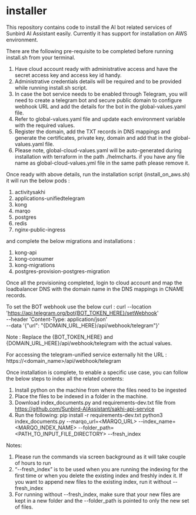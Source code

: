 # installer
This repository contains code to install the AI bot related services of Sunbird AI Assistant easily. Currently it has support for installation on AWS environment.

There are the following pre-requisite to be completed before running install.sh from your terminal.
1. Have cloud account ready with administrative access and have the secret access key and access key id handy.
2. Administrative credentials details will be required and to be provided while running install.sh script.
3. In case the bot service needs to be enabled through Telegram, you will need to create a telegram bot and secure public domain to configure webhook URL and add the details for the bot in the global-values.yaml file.
4. Refer to global-values.yaml file and update each environment variable with the required values.
5. Register the domain, add the TXT records in DNS mappings and generate the certificates, private key, domain and add that in the global-values.yaml file. 
6. Please note, global-cloud-values.yaml will be auto-generated during installation with terraform in the path ./helmcharts. if you have any file name as global-cloud-values.yml file in the same path please remove it.

Once ready with above details,  run the installation script (install_on_aws.sh) it will run the below pods :
1. activitysakhi
2. applications-unifiedtelegram
3. kong
4. marqo
5. postgres
6. redis
7. nginx-public-ingress

and complete the below migrations and installations :
1. kong-api
2. kong-consumer
3. kong-migrations
4. postgres-provision-postgres-migration

Once all the provisioning completed, login to cloud account and map the loadbalancer DNS with the domain name in the DNS mappings in CNAME records.

To set the BOT webhook use the below curl :
curl --location 'https://api.telegram.org/bot{BOT_TOKEN_HERE}/setWebhook' \
--header 'Content-Type: application/json' \
--data '{"url": "{DOMAIN_URL_HERE}/api/webhook/telegram"}' 

Note :  Replace the {BOT_TOKEN_HERE} and {DOMAIN_URL_HERE}/api/webhook/telegram with the actual values.

For accessing the telegram-unified service externally hit the URL : https://<domain_name>/api/webhook/telegram

Once installation is complete, to enable a specific use case, you can follow the below steps to index all the related contents:  

1. Install python on the machine from where the files need to be ingested
2. Place the files to be indexed in a folder in the machine.
3. Download index_documents.py and requirements-dev.txt file from https://github.com/Sunbird-AIAssistant/sakhi-api-service 
4. Run the following:
pip install -r requirements-dev.txt python3 index_documents.py --marqo_url=<MARQO_URL> --index_name=<MARQO_INDEX_NAME> --folder_path=<PATH_TO_INPUT_FILE_DIRECTORY> --fresh_index

Notes: 
1. Please run the commands via screen background as it will take couple of hours to run
2. “--fresh_index” is to be used when you are running the indexing for the first time or when you delete the existing index and freshly index it.  If you want to append new files to the existing index, run it without --fresh_index
3. For running without --fresh_index, make sure that your new files are kept in a new folder and the --folder_path is pointed to only the new set of files.
